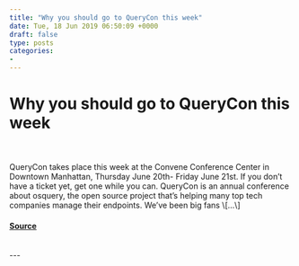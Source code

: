 ```yaml
---
title: "Why you should go to QueryCon this week"
date: Tue, 18 Jun 2019 06:50:09 +0000
draft: false
type: posts
categories: 
- 
---
```

# Why you should go to QueryCon this week

<br/>

<br/>
QueryCon takes place this week at the Convene Conference Center in Downtown Manhattan, Thursday June 20th- Friday June 21st. If you don’t have a ticket yet, get one while you can. QueryCon is an annual conference about osquery, the open source project that’s helping many top tech companies manage their endpoints. We’ve been big fans \[…\]

#### [Source](https://blog.trailofbits.com/2019/06/18/why-you-should-go-to-querycon-this-week/)

<br/>
---
